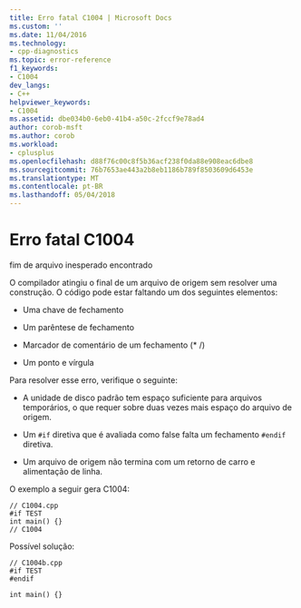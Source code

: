 ```yaml
---
title: Erro fatal C1004 | Microsoft Docs
ms.custom: ''
ms.date: 11/04/2016
ms.technology:
- cpp-diagnostics
ms.topic: error-reference
f1_keywords:
- C1004
dev_langs:
- C++
helpviewer_keywords:
- C1004
ms.assetid: dbe034b0-6eb0-41b4-a50c-2fccf9e78ad4
author: corob-msft
ms.author: corob
ms.workload:
- cplusplus
ms.openlocfilehash: d88f76c00c8f5b36acf238f0da88e908eac6dbe8
ms.sourcegitcommit: 76b7653ae443a2b8eb1186b789f8503609d6453e
ms.translationtype: MT
ms.contentlocale: pt-BR
ms.lasthandoff: 05/04/2018
---
```

# <a name="fatal-error-c1004"></a>Erro fatal C1004
fim de arquivo inesperado encontrado  
  
 O compilador atingiu o final de um arquivo de origem sem resolver uma construção. O código pode estar faltando um dos seguintes elementos:  
  
-   Uma chave de fechamento  
  
-   Um parêntese de fechamento  
  
-   Marcador de comentário de um fechamento (* /)  
  
-   Um ponto e vírgula  
  
 Para resolver esse erro, verifique o seguinte:  
  
-   A unidade de disco padrão tem espaço suficiente para arquivos temporários, o que requer sobre duas vezes mais espaço do arquivo de origem.  
  
-   Um `#if` diretiva que é avaliada como false falta um fechamento `#endif` diretiva.  
  
-   Um arquivo de origem não termina com um retorno de carro e alimentação de linha.  
  
 O exemplo a seguir gera C1004:  
  
```  
// C1004.cpp  
#if TEST  
int main() {}  
// C1004  
```  
  
 Possível solução:  
  
```  
// C1004b.cpp  
#if TEST  
#endif  
  
int main() {}  
```